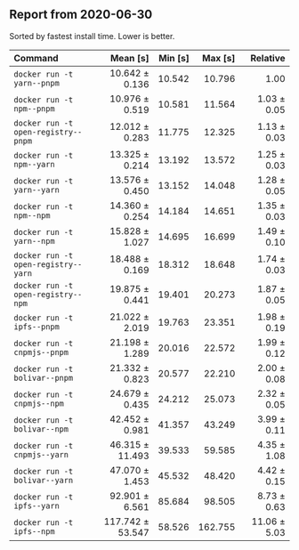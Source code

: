 ## Report from 2020-06-30

Sorted by fastest install time. Lower is better.


| Command | Mean [s] | Min [s] | Max [s] | Relative |
|:---|---:|---:|---:|---:|
| `docker run -t yarn--pnpm` | 10.642 ± 0.136 | 10.542 | 10.796 | 1.00 |
| `docker run -t npm--pnpm` | 10.976 ± 0.519 | 10.581 | 11.564 | 1.03 ± 0.05 |
| `docker run -t open-registry--pnpm` | 12.012 ± 0.283 | 11.775 | 12.325 | 1.13 ± 0.03 |
| `docker run -t npm--yarn` | 13.325 ± 0.214 | 13.192 | 13.572 | 1.25 ± 0.03 |
| `docker run -t yarn--yarn` | 13.576 ± 0.450 | 13.152 | 14.048 | 1.28 ± 0.05 |
| `docker run -t npm--npm` | 14.360 ± 0.254 | 14.184 | 14.651 | 1.35 ± 0.03 |
| `docker run -t yarn--npm` | 15.828 ± 1.027 | 14.695 | 16.699 | 1.49 ± 0.10 |
| `docker run -t open-registry--yarn` | 18.488 ± 0.169 | 18.312 | 18.648 | 1.74 ± 0.03 |
| `docker run -t open-registry--npm` | 19.875 ± 0.441 | 19.401 | 20.273 | 1.87 ± 0.05 |
| `docker run -t ipfs--pnpm` | 21.022 ± 2.019 | 19.763 | 23.351 | 1.98 ± 0.19 |
| `docker run -t cnpmjs--pnpm` | 21.198 ± 1.289 | 20.016 | 22.572 | 1.99 ± 0.12 |
| `docker run -t bolivar--pnpm` | 21.332 ± 0.823 | 20.577 | 22.210 | 2.00 ± 0.08 |
| `docker run -t cnpmjs--npm` | 24.679 ± 0.435 | 24.212 | 25.073 | 2.32 ± 0.05 |
| `docker run -t bolivar--npm` | 42.452 ± 0.981 | 41.357 | 43.249 | 3.99 ± 0.11 |
| `docker run -t cnpmjs--yarn` | 46.315 ± 11.493 | 39.533 | 59.585 | 4.35 ± 1.08 |
| `docker run -t bolivar--yarn` | 47.070 ± 1.453 | 45.532 | 48.420 | 4.42 ± 0.15 |
| `docker run -t ipfs--yarn` | 92.901 ± 6.561 | 85.684 | 98.505 | 8.73 ± 0.63 |
| `docker run -t ipfs--npm` | 117.742 ± 53.547 | 58.526 | 162.755 | 11.06 ± 5.03 |
